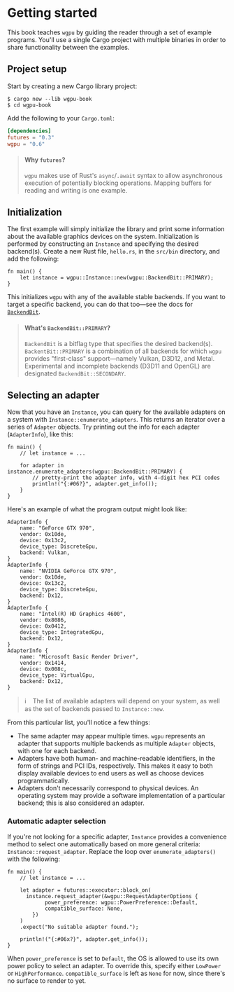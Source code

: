 # Getting started

This book teaches `wgpu` by guiding the reader through a set of example programs.
You'll use a single Cargo project with multiple binaries in order to share functionality between the examples.

## Project setup

Start by creating a new Cargo library project:

```
$ cargo new --lib wgpu-book
$ cd wgpu-book
```

Add the following to your `Cargo.toml`:

```toml
[dependencies]
futures = "0.3"
wgpu = "0.6"
```

> #### Why `futures`?
>
> `wgpu` makes use of Rust's `async`/`.await` syntax to allow asynchronous execution of potentially blocking operations.
> Mapping buffers for reading and writing is one example.

## Initialization

The first example will simply initialize the library and print some information about the available graphics devices on the system.
Initialization is performed by constructing an `Instance` and specifying the desired backend(s).
Create a new Rust file, `hello.rs`, in the `src/bin` directory, and add the following:

```rust,no_run,noplayground
fn main() {
    let instance = wgpu::Instance::new(wgpu::BackendBit::PRIMARY);
}
```

This initializes `wgpu` with any of the available stable backends.
If you want to target a specific backend, you can do that too&mdash;see the docs for [`BackendBit`].

> #### What's `BackendBit::PRIMARY`?
>
> `BackendBit` is a bitflag type that specifies the desired backend(s).
> `BackentBit::PRIMARY` is a combination of all backends for which `wgpu` provides "first-class" support&mdash;namely Vulkan, D3D12, and Metal.
> Experimental and incomplete backends (D3D11 and OpenGL) are designated `BackendBit::SECONDARY`.

## Selecting an adapter

Now that you have an `Instance`, you can query for the available adapters on a system with `Instance::enumerate_adapters`.
This returns an iterator over a series of `Adapter` objects.
Try printing out the info for each adapter (`AdapterInfo`), like this:

```rust,no_run,noplayground
fn main() {
    // let instance = ...

    for adapter in instance.enumerate_adapters(wgpu::BackendBit::PRIMARY) {
        // pretty-print the adapter info, with 4-digit hex PCI codes
        println!("{:#06?}", adapter.get_info());
    }
}
```

Here's an example of what the program output might look like:

```
AdapterInfo {
    name: "GeForce GTX 970",
    vendor: 0x10de,
    device: 0x13c2,
    device_type: DiscreteGpu,
    backend: Vulkan,
}
AdapterInfo {
    name: "NVIDIA GeForce GTX 970",
    vendor: 0x10de,
    device: 0x13c2,
    device_type: DiscreteGpu,
    backend: Dx12,
}
AdapterInfo {
    name: "Intel(R) HD Graphics 4600",
    vendor: 0x8086,
    device: 0x0412,
    device_type: IntegratedGpu,
    backend: Dx12,
}
AdapterInfo {
    name: "Microsoft Basic Render Driver",
    vendor: 0x1414,
    device: 0x008c,
    device_type: VirtualGpu,
    backend: Dx12,
}
```

> ℹ️ &ensp; The list of available adapters will depend on your system, as well as the set of backends passed to `Instance::new`.

From this particular list, you'll notice a few things:
- The same adapter may appear multiple times.
  `wgpu` represents an adapter that supports multiple backends as multiple `Adapter` objects, with one for each backend.
- Adapters have both human- and machine-readable identifiers, in the form of strings and PCI IDs, respectively.
  This makes it easy to both display available devices to end users as well as choose devices programmatically.
- Adapters don't necessarily correspond to physical devices.
  An operating system may provide a software implementation of a particular backend; this is also considered an adapter.
  
### Automatic adapter selection

If you're not looking for a specific adapter, `Instance` provides a convenience method to select one automatically based on more general criteria: `Instance::request_adapter`.
Replace the loop over `enumerate_adapters()` with the following:

```rust,no_run,no_playground
fn main() {
    // let instance = ...

    let adapter = futures::executor::block_on(
      instance.request_adapter(&wgpu::RequestAdapterOptions {
            power_preference: wgpu::PowerPreference::Default,
            compatible_surface: None,
        })
    )
    .expect("No suitable adapter found.");

    println!("{:#06x?}", adapter.get_info());
}
```

When `power_preference` is set to `Default`, the OS is allowed to use its own power policy to select an adapter.
To override this, specify either `LowPower` or `HighPerformance`.
`compatible_surface` is left as `None` for now, since there's no surface to render to yet.

[`BackendBit`]: https://docs.rs/wgpu/0.6/wgpu/struct.BackendBit.html
